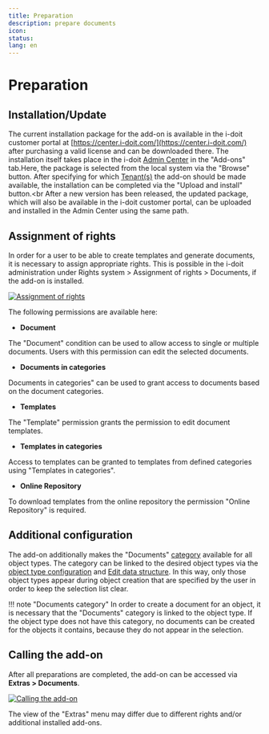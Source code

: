 ```yaml
---
title: Preparation
description: prepare documents
icon:
status:
lang: en
---
```


# Preparation

## Installation/Update

The current installation package for the add-on is available in the i-doit customer portal at [https://center.i-doit.com/](https://center.i-doit.com/) after purchasing a valid license and can be downloaded there. The installation itself takes place in the i-doit [Admin Center](../../system-administration/admin-center.md) in the "Add-ons" tab.Here, the package is selected from the local system via the "Browse" button. After specifying for which [Tenant(s)](../../system-administration/multi-tenant.md) the add-on should be made available, the installation can be completed via the "Upload and install" button.<br
After a new version has been released, the updated package, which will also be available in the i-doit customer portal, can be uploaded and installed in the Admin Center using the same path.

## Assignment of rights

In order for a user to be able to create templates and generate documents, it is necessary to assign appropriate rights. This is possible in the i-doit administration under Rights system > Assignment of rights > Documents, if the add-on is installed.

[![Assignment of rights](../../assets/images/en/i-doit-add-ons/documents/preperation/1-dp.png)](../../assets/images/en/i-doit-add-ons/documents/preperation/1-dp.png)

The following permissions are available here:

-   **Document**

The "Document" condition can be used to allow access to single or multiple documents. Users with this permission can edit the selected documents.

-   **Documents in categories**

Documents in categories" can be used to grant access to documents based on the document categories.

-   **Templates**

The "Template" permission grants the permission to edit document templates.

-   **Templates in categories**

Access to templates can be granted to templates from defined categories using "Templates in categories".

-   **Online Repository**

To download templates from the online repository the permission "Online Repository" is required.

## Additional configuration

The add-on additionally makes the "Documents" [category](../../basics/categories-and-attributes.md) available for all object types. The category can be linked to the desired object types via the [object type configuration](../../basics/custom-object-types.md) and [Edit data structure](../../basics/assignment-of-categories-to-object-types.md). In this way, only those object types appear during object creation that are specified by the user in order to keep the selection list clear.

!!! note "Documents category"
    In order to create a document for an object, it is necessary that the "Documents" category is linked to the object type. If the object type does not have this category, no documents can be created for the objects it contains, because they do not appear in the selection.

## Calling the add-on

After all preparations are completed, the add-on can be accessed via **Extras > Documents**.

[![Calling the add-on](../../assets/images/en/i-doit-add-ons/documents/preperation/2-dp.png)](../../assets/images/en/i-doit-add-ons/documents/preperation/2-dp.png)

The view of the "Extras" menu may differ due to different rights and/or additional installed add-ons.
